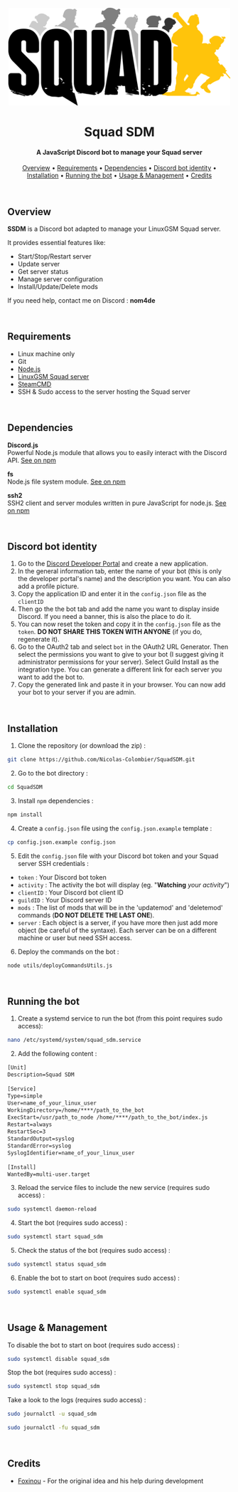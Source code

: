 <div align="center">

<br>

<img src="assets/Squad.png" alt="Logo" width="500"/>

<h1 align="center">Squad SDM</h1>
<h4 align="center">A JavaScript Discord bot to manage your Squad server </h4>

<p align="center">
    <a href="https://github.com/Nicolas-Colombier/SquadSDM#overview">Overview</a> •
    <a href="https://github.com/Nicolas-Colombier/SquadSDM#requirements">Requirements</a> •
    <a href="https://github.com/Nicolas-Colombier/SquadSDM#dependencies">Dependencies</a> •
    <a href="https://github.com/Nicolas-Colombier/SquadSDM#discord-bot-identity">Discord bot identity</a> •
    <a href="https://github.com/Nicolas-Colombier/SquadSDM#installation">Installation</a> •
    <a href="https://github.com/Nicolas-Colombier/SquadSDM#running-the-bot">Running the bot</a> •
    <a href="https://github.com/Nicolas-Colombier/SquadSDM#usage--management">Usage & Management</a> •
    <a href="https://github.com/Nicolas-Colombier/SquadSDM#credits">Credits</a>
</p>
</div>

<br>

## Overview

**SSDM** is a Discord bot adapted to manage your LinuxGSM Squad server.

It provides essential features like:

- Start/Stop/Restart server
- Update server
- Get server status
- Manage server configuration
- Install/Update/Delete mods

If you need help, contact me on Discord : **nom4de**

<br>

## Requirements
* Linux machine only
* Git
* [Node.js](https://nodejs.org/en/)
* [LinuxGSM Squad server](https://linuxgsm.com/servers/squadserver/)
* [SteamCMD](https://docs.linuxgsm.com/steamcmd)
* SSH & Sudo access to the server hosting the Squad server

<br>

## Dependencies
**Discord.js** <br>
Powerful Node.js module that allows you to easily interact with the Discord API.
[See on npm](https://www.npmjs.com/package/discord.js)

**fs** <br>
Node.js file system module.
[See on npm](https://www.npmjs.com/package/fs)

**ssh2** <br>
SSH2 client and server modules written in pure JavaScript for node.js.
[See on npm](https://www.npmjs.com/package/ssh2)

<br>

## Discord bot identity

1. Go to the [Discord Developer Portal](https://discord.com/developers/applications) and create a new application.
2. In the general information tab, enter the name of your bot (this is only the developer portal's name) and the description you want. You can also add a profile picture.
3. Copy the application ID and enter it in the `config.json` file as the `clientID`
4. Then go the the bot tab and add the name you want to display inside Discord. If you need a banner, this is also the place to do it.
5. You can now reset the token and copy it in the `config.json` file as the `token`. **DO NOT SHARE THIS TOKEN WITH ANYONE** (if you do, regenerate it).
6. Go to the OAuth2 tab and select `bot` in the OAuth2 URL Generator. Then select the permissions you want to give to your bot (I suggest giving it administrator permissions for your server). Select Guild Install as the integration type. You can generate a different link for each server you want to add the bot to.
7. Copy the generated link and paste it in your browser. You can now add your bot to your server if you are admin.

<br>

## Installation

1. Clone the repository (or download the zip) :

```sh
git clone https://github.com/Nicolas-Colombier/SquadSDM.git
```

2. Go to the bot directory :

```sh
cd SquadSDM
```

3. Install `npm` dependencies :

```sh
npm install
```

4. Create a `config.json` file using the `config.json.example` template :

```sh
cp config.json.example config.json
```

5. Edit the `config.json` file with your Discord bot token and your Squad server SSH credentials :
- `token` : Your Discord bot token
- `activity` : The activity the bot will display (eg. "**Watching** *your activity*")
- `clientID` : Your Discord bot client ID
- `guildID` : Your Discord server ID
- `mods` : The list of mods that will be in the 'updatemod' and 'deletemod' commands (**DO NOT DELETE THE LAST ONE**).
- `server` : Each object is a server, if you have more then just add more object (be careful of the syntaxe). Each server can be on a different machine or user but need SSH access.

6. Deploy the commands on the bot :

```sh
node utils/deployCommandsUtils.js
```

<br>

## Running the bot

1. Create a systemd service to run the bot (from this point requires sudo access):

```sh
nano /etc/systemd/system/squad_sdm.service
```

2. Add the following content :

```
[Unit]
Description=Squad SDM

[Service]
Type=simple
User=name_of_your_linux_user
WorkingDirectory=/home/****/path_to_the_bot
ExecStart=/usr/path_to_node /home/****/path_to_the_bot/index.js
Restart=always
RestartSec=3
StandardOutput=syslog
StandardError=syslog
SyslogIdentifier=name_of_your_linux_user

[Install]
WantedBy=multi-user.target
```

3. Reload the service files to include the new service (requires sudo access) :

```sh
sudo systemctl daemon-reload
```

4. Start the bot (requires sudo access) :

```sh
sudo systemctl start squad_sdm
```

5. Check the status of the bot (requires sudo access) :

```sh
sudo systemctl status squad_sdm
```

6. Enable the bot to start on boot (requires sudo access) :

```sh
sudo systemctl enable squad_sdm
```

<br>

## Usage & Management

To disable the bot to start on boot (requires sudo access) :

```sh
sudo systemctl disable squad_sdm
```

Stop the bot (requires sudo access) :

```sh
sudo systemctl stop squad_sdm
```

Take a look to the logs (requires sudo access) :

```sh
sudo journalctl -u squad_sdm
```
```sh
sudo journalctl -fu squad_sdm
```

<br>

## Credits

- [Foxinou](https://github.com/FoxinouFR) - For the original idea and his help during development
